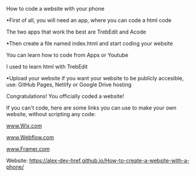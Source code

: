 
How to code a website with your phone

•First of all, you will need an app, where you can code a html code

The two apps that work the best are TrebEdit and Acode


•Then create a file named index.html and start coding your website

You can learn how to code from Apps or Youtube

I used to learn html with TrebEdit


•Upload your website
if you want your website to be publicly accesible, use: GitHub Pages, Netlify or Google Drive hosting


Congratulations! You officially coded a website!

If you can't code, here are some links you can use to make your own website, without scripting any code:

www.Wix.com

www.Webflow.com

www.Framer.com



Website: https://alex-dev-href.github.io/How-to-create-a-website-with-a-phone/


